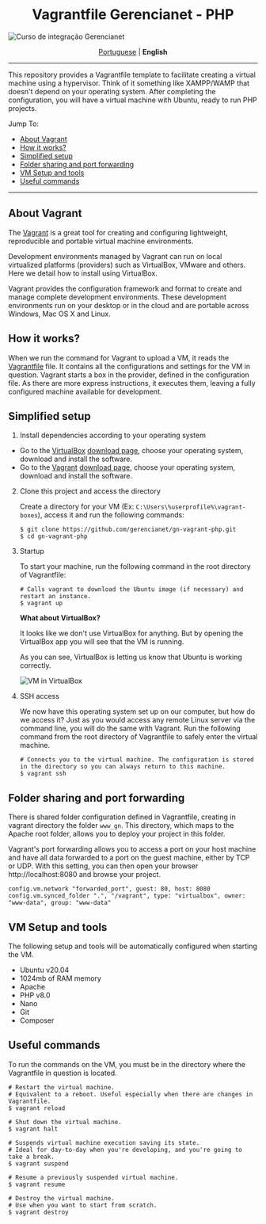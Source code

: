 <h1 align="center">Vagrantfile Gerencianet - PHP</h1>

![Curso de integração Gerencianet](https://media-exp1.licdn.com/dms/image/C4D1BAQH9taNIaZyh_Q/company-background_10000/0/1603126623964?e=2159024400&v=beta&t=coQC_AK70vTYL3NdvbeIaeYts8nKumNHjvvIGCmq5XA)

<p align="center">
  <a href="https://github.com/gerencianet/gn-vagrant-php/">Portuguese</a> |
  <span><b>English</b></span>
</p>

---

This repository provides a Vagrantfile template to facilitate creating a virtual machine using a hypervisor. Think of it something like XAMPP/WAMP that doesn't depend on your operating system. After completing the configuration, you will have a virtual machine with Ubuntu, ready to run PHP projects.

Jump To:
* [About Vagrant](#about-vagrant)
* [How it works?](#how-it-works)
* [Simplified setup](#simplified-setup)
* [Folder sharing and port forwarding](#folder-sharing-and-port-forwarding)
* [VM Setup and tools](#vm-setup-and-tools)
* [Useful commands](#useful-commands)

---

## About Vagrant

The [Vagrant](https://www.vagrantup.com/) is a great tool for creating and configuring lightweight, reproducible and portable virtual machine environments.

Development environments managed by Vagrant can run on local virtualized platforms (providers) such as VirtualBox, VMware and others. Here we detail how to install using VirtualBox.

Vagrant provides the configuration framework and format to create and manage complete development environments. These development environments run on your desktop or in the cloud and are portable across Windows, Mac OS X and Linux.


## How it works?
When we run the command for Vagrant to upload a VM, it reads the [Vagrantfile](https://www.vagrantup.com/docs/vagrantfile) file. It contains all the configurations and settings for the VM in question. Vagrant starts a box in the provider, defined in the configuration file. As there are more express instructions, it executes them, leaving a fully configured machine available for development.


## Simplified setup
1. Install dependencies according to your operating system
    
* Go to the [VirtualBox](https://www.virtualbox.org/) [download page](https://www.virtualbox.org/wiki/Downloads), choose your operating system, download and install the software.
* Go to the [Vagrant](https://www.vagrantup.com/downloads) [download page](https://www.vagrantup.com/downloads), choose your operating system, download and install the software.

2. Clone this project and access the directory

    Create a directory for your VM (Ex: ``C:\Users\%userprofile%\vagrant-boxes``), access it and run the following commands:
    
    ```
    $ git clone https://github.com/gerencianet/gn-vagrant-php.git
    $ cd gn-vagrant-php
    ```

3. Startup

    To start your machine, run the following command in the root directory of Vagrantfile:

    ```
    # Calls vagrant to download the Ubuntu image (if necessary) and restart an instance.
    $ vagrant up
    ```
    
    **What about VirtualBox?**

    It looks like we don't use VirtualBox for anything. But by opening the VirtualBox app you will see that the VM is running.

    As you can see, VirtualBox is letting us know that Ubuntu is working correctly.
    
    ![VM in VirtualBox](https://gnetbr.com/Bkl9PuH7pO)


 4. SSH access  

    We now have this operating system set up on our computer, but how do we access it? Just as you would access any remote Linux server via the command line, you will do the same with Vagrant. Run the following command from the root directory of Vagrantfile to safely enter the virtual machine.
   
    ```
    # Connects you to the virtual machine. The configuration is stored in the directory so you can always return to this machine.
    $ vagrant ssh
    ```

## Folder sharing and port forwarding

There is shared folder configuration defined in Vagrantfile, creating in vagrant directory the folder ``www_gn``. This directory, which maps to the Apache root folder, allows you to deploy your project in this folder.

Vagrant's port forwarding allows you to access a port on your host machine and have all data forwarded to a port on the guest machine, either by TCP or UDP. With this setting, you can then open your browser http://localhost:8080 and browse your project.
``` 
config.vm.network "forwarded_port", guest: 80, host: 8080
config.vm.synced_folder ".", "/vagrant", type: "virtualbox", owner: "www-data", group: "www-data"
```

## VM Setup and tools

The following setup and tools will be automatically configured when starting the VM.
* Ubuntu v20.04
* 1024mb of RAM memory
* Apache
* PHP v8.0
* Nano
* Git
* Composer

## Useful commands
To run the commands on the VM, you must be in the directory where the Vagrantfile in question is located.

```
# Restart the virtual machine.
# Equivalent to a reboot. Useful especially when there are changes in Vagrantfile.
$ vagrant reload

# Shut down the virtual machine.
$ vagrant halt

# Suspends virtual machine execution saving its state.
# Ideal for day-to-day when you're developing, and you're going to take a break.
$ vagrant suspend

# Resume a previously suspended virtual machine.
$ vagrant resume

# Destroy the virtual machine.
# Use when you want to start from scratch.
$ vagrant destroy
```
